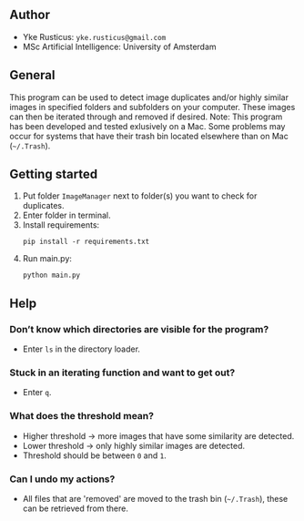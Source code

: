 ## Author
- Yke Rusticus: `yke.rusticus@gmail.com`
- MSc Artificial Intelligence: University of Amsterdam
## General

This program can be used to detect image duplicates and/or highly similar 
images in specified folders and subfolders on your computer. These images
can then be iterated through and removed if desired.
Note: This program has been developed and tested exlusively on a Mac. Some
problems may occur for systems that have their trash bin located elsewhere
than on Mac (`~/.Trash`).

## Getting started

1. Put folder `ImageManager` next to folder(s) you want to check for duplicates.
2. Enter folder in terminal.
3. Install requirements:
    <pre><code>pip install -r requirements.txt</code></pre>
4. Run main.py:
    <pre><code>python main.py</code></pre>

## Help

### Don’t know which directories are visible for the program?
  - Enter `ls` in the directory loader.

### Stuck in an iterating function and want to get out?
  - Enter `q`.

### What does the threshold mean?
  - Higher threshold -> more images that have some similarity are detected.
  - Lower threshold -> only highly similar images are detected.
  - Threshold should be between `0` and `1`.

### Can I undo my actions?
  - All files that are 'removed' are moved to the trash bin (`~/.Trash`),
    these can be retrieved from there.
